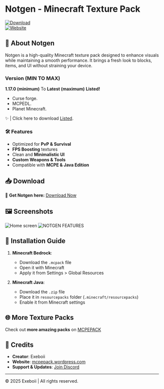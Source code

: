 # Notgen - Minecraft Texture Pack  

[![Download](https://img.shields.io/badge/Download-Notgen-blue.svg)](https://www.planetminecraft.com/texture-pack/notgen/)  
[![Website](https://img.shields.io/badge/Website-MCPEPACK-green.svg)](https://mcpepack.wordpress.com/)  

## 🎨 About Notgen  
Notgen is a high-quality Minecraft texture pack designed to enhance visuals while maintaining a smooth performance. It brings a fresh look to blocks, items, and UI without straining your device.  
### Version (MIN TO MAX)
**1.17.0 (minimum)** To **Latest (maximum)**
**Listed!** 
- Curse forge.
- MCPEDL.
- Planet Minecraft.

 ✨ |  Click here to download [Listed](https://github.com/NOTGENZ/NOTGEN-MC/blob/main/Listed.md).
### 🛠 Features  
- Optimized for **PvP & Survival**  
- **FPS Boosting** textures  
- Clean and **Minimalistic UI**  
- **Custom Weapons & Tools**  
- Compatible with **MCPE & Java Edition**  

## 📥 Download  
🔗 **Get Notgen here:** [Download Now](https://www.planetminecraft.com/texture-pack/notgen/)  

## 🖼 Screenshots  
![Home screen ](https://github.com/user-attachments/assets/ba2f04e4-41d3-418b-992b-780bcba229fa)
![NOTGEN FEATURES ](https://github.com/user-attachments/assets/baee353e-dadb-464f-ba78-edf652baef2a)
  
## 🔧 Installation Guide  
1. **Minecraft Bedrock**:  
   - Download the `.mcpack` file  
   - Open it with Minecraft  
   - Apply it from Settings > Global Resources  

2. **Minecraft Java**:  
   - Download the `.zip` file  
   - Place it in `resourcepacks` folder (`.minecraft/resourcepacks`)  
   - Enable it from Minecraft settings  

## 🌐 More Texture Packs  
Check out **more amazing packs** on [MCPEPACK](https://mcpepack.wordpress.com/)  

## 📢 Credits  
- **Creator**: Exeboii  
- **Website**: [mcpepack.wordpress.com](https://mcpepack.wordpress.com/)  
- **Support & Updates**: [Join Discord](https://discord.gg/XNhm2dNhfB)  

---

© 2025 Exeboii | All rights reserved.  
